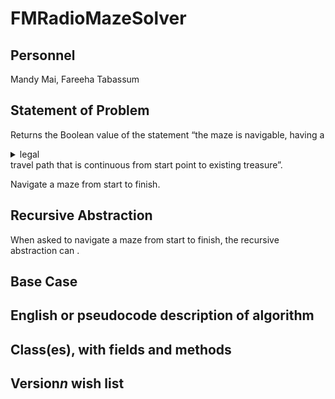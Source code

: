 # FMRadioMazeSolver

## Personnel
Mandy Mai,
Fareeha Tabassum

## Statement of Problem
Returns the Boolean value of the statement “the maze is navigable, having a <details>
   <summary>legal</summary>
   <p>* don’t cross the walls</p>
   <p>* right-angle turns only</p>
   <p>* a path cannot go through the same point twice</p>
</details> travel path that is continuous from start point to existing treasure”.

Navigate a maze from start to finish. 

## Recursive Abstraction
When asked to navigate a maze from start to finish, the recursive abstraction can .

## Base Case

## English or pseudocode description of algorithm

## Class(es), with fields and methods

## Version*n* wish list
